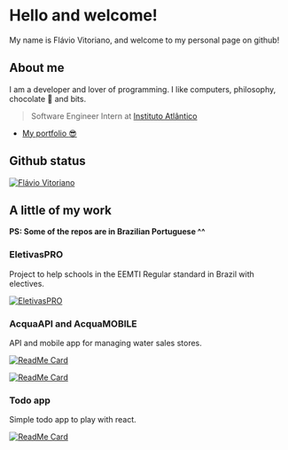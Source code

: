 
# Hello and welcome!
My name is Flávio Vitoriano, and welcome to my personal page on github!

## About me
I am a developer and lover of programming. I like computers, philosophy, chocolate :chocolate_bar: and bits.

> Software Engineer Intern at [Instituto Atlântico](https://www.atlantico.com.br/)

* [My portfolio :sunglasses:](https://flaviovitoriano.github.io/portfolio/)

## Github status
[![Flávio Vitoriano](https://github-readme-stats.vercel.app/api?username=flavioVitoriano&show_icons=true&count_private=true)](https://github.com/anandmainali)

## A little of my work
**PS: Some of the repos are in Brazilian Portuguese ^^**

### EletivasPRO
Project to help schools in the EEMTI Regular standard in Brazil with electives.

[![EletivasPRO](https://github-readme-stats.vercel.app/api/pin/?username=flavioVitoriano&repo=EletivasPro&show_owner=true)](https://github.com/anandmainali/PackageTemplate)

### AcquaAPI and AcquaMOBILE
API and mobile app for managing water sales stores.

[![ReadMe Card](https://github-readme-stats.vercel.app/api/pin/?username=flavioVitoriano&repo=acquaapi&show_owner=true)](https://github.com/anandmainali/PackageTemplate)

[![ReadMe Card](https://github-readme-stats.vercel.app/api/pin/?username=flavioVitoriano&repo=acquamobile&show_owner=true)](https://github.com/anandmainali/PackageTemplate)

### Todo app
Simple todo app to play with react.

[![ReadMe Card](https://github-readme-stats.vercel.app/api/pin/?username=flavioVitoriano&repo=todo-app&show_owner=true)](https://github.com/anandmainali/PackageTemplate)
